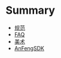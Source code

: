# Summary

* [规范](README.md)
* [FAQ](FAQ/README.md)
* [美术](Art/README.md)
* [AnFengSDK](AnFengSDK/README.md)

